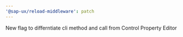 ```yaml
---
'@sap-ux/reload-middleware': patch
---
```


New flag to differntiate cli method and call from Control Property Editor
